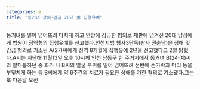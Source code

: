 ```yaml
---
categories: e
title: "동거녀 상해·감금 20대 男 집행유예"
---
```

동거녀를 밀어 넘어뜨려 다치게 하고 안방에 감금한 혐의로 재판에 넘겨진 20대 남성에게 법원이 징역형의 집행유예를 선고했다.인천지법 형사3단독(판사 권순남)은 상해 및 감금 혐의로 기소된 A(27)씨에게 징역 8개월에 집행유예 2년을 선고했다고 2일 밝혔다.A씨는 지난해 11월13일 오후 10시께 인천 남동구 한 주거지에서 동거녀 B(24·여)씨와 말다툼하던 중 화가 나 B씨의 얼굴 부위를 밀어 넘어뜨려 선반에 손가락과 머리 등을 부딪치게 하는 등 B씨에게 약 6주간의 치료가 필요한 상해를 가한 혐의로 기소됐다.그는 또 다음날 오전